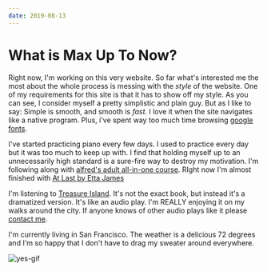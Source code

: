 ```yaml
---
date: 2019-08-13
---
```


# What is Max Up To Now?

Right now, I'm working on this very website. So far what's interested me the most about the whole process is messing with the *style* of the website. One of my requirements for this site is that it has to show off my style. As you can see, I consider myself a pretty simplistic and plain guy. But as I like to say: Simple is smooth, and smooth is *fast*. I love it when the site navigates like a native program. Plus, i've spent way too much time browsing [google fonts](https://fonts.google.com/).

I've started practicing piano every few days. I used to practice every day but it was too much to keep up with. I find that holding myself up to an unnecessarily high standard is a sure-fire way to destroy my motivation. I'm following along with [alfred's adult all-in-one course](https://www.amazon.com/Adult-All-One-Course-Lesson-Theory-Technic/dp/0882848186/ref=asc_df_0882848186/?tag=hyprod-20&linkCode=df0&hvadid=312166025508&hvpos=1o1&hvnetw=g&hvrand=1530509695768693991&hvpone=&hvptwo=&hvqmt=&hvdev=c&hvdvcmdl=&hvlocint=&hvlocphy=9031939&hvtargid=pla-332970365722&psc=1). RIght now I'm almost finished with [At Last by Etta James](https://www.youtube.com/watch?v=plLs66yTtn8&list=PLT4QnIqosnSbYTb3A92hKeruKaF4K7wBd&index=64)

I'm listening to [Treasure Island](https://www.audible.com/pd/Treasure-Island-Audiobook/B072MLGY5S). It's not the exact book, but instead it's a dramatized version. It's like an audio play. I'm REALLY enjoying it on my walks around the city. If anyone knows of other audio plays like it please [contact me](/#contact-me).

I'm currently living in San Francisco. The weather is a delicious 72 degrees and I'm so happy that I don't have to drag my sweater around everywhere. 

![yes-gif](./blog/images/yes.gif)

